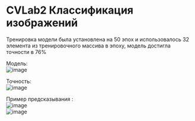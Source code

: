 # CVLab2 Классификация изображений   
Тренировка модели была установлена на 50 эпох и использовалось 32 элемента из тренировочного массива в эпоху, модель достигла точности в 76%    
  
Модель:   
![image](https://user-images.githubusercontent.com/118428632/230138808-05b1ccad-133f-4478-acfc-2f6ad667793a.png)

Точность:   
![image](https://user-images.githubusercontent.com/118428632/230139059-20581544-0556-45f0-9ded-151325e2324f.png)


Пример предсказывания :   
![image](https://user-images.githubusercontent.com/118428632/230139775-f95fd96e-f8af-4225-8005-c70a1a7e2f4b.png)  
![image](https://user-images.githubusercontent.com/118428632/230139878-533464a2-d882-40e5-8192-bf0ea7716019.png)
